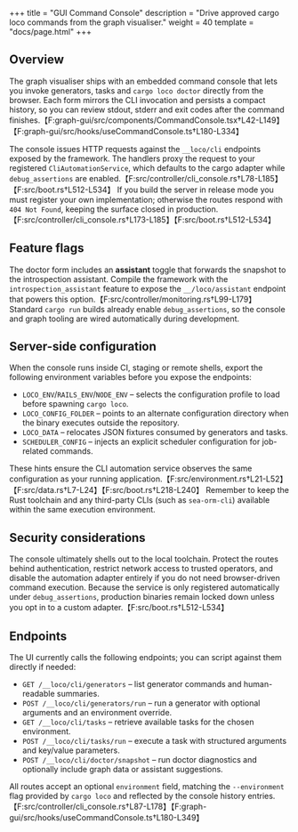 +++
title = "GUI Command Console"
description = "Drive approved cargo loco commands from the graph visualiser."
weight = 40
template = "docs/page.html"
+++

## Overview

The graph visualiser ships with an embedded command console that lets you invoke generators, tasks and `cargo loco doctor`
directly from the browser. Each form mirrors the CLI invocation and persists a compact history, so you can review stdout,
stderr and exit codes after the command finishes.【F:graph-gui/src/components/CommandConsole.tsx†L42-L149】【F:graph-gui/src/hooks/useCommandConsole.ts†L180-L334】

The console issues HTTP requests against the `__loco/cli` endpoints exposed by the framework. The handlers proxy the request to
your registered `CliAutomationService`, which defaults to the cargo adapter while `debug_assertions` are enabled.【F:src/controller/cli_console.rs†L78-L185】【F:src/boot.rs†L512-L534】 If you build the
server in release mode you must register your own implementation; otherwise the routes respond with `404 Not Found`, keeping the
surface closed in production.【F:src/controller/cli_console.rs†L173-L185】【F:src/boot.rs†L512-L534】

## Feature flags

The doctor form includes an **assistant** toggle that forwards the snapshot to the introspection assistant. Compile the framework
with the `introspection_assistant` feature to expose the `__/loco/assistant` endpoint that powers this option.【F:src/controller/monitoring.rs†L99-L179】 Standard `cargo run`
builds already enable `debug_assertions`, so the console and graph tooling are wired automatically during development.

## Server-side configuration

When the console runs inside CI, staging or remote shells, export the following environment variables before you expose the
endpoints:

* `LOCO_ENV`/`RAILS_ENV`/`NODE_ENV` – selects the configuration profile to load before spawning `cargo loco`.
* `LOCO_CONFIG_FOLDER` – points to an alternate configuration directory when the binary executes outside the repository.
* `LOCO_DATA` – relocates JSON fixtures consumed by generators and tasks.
* `SCHEDULER_CONFIG` – injects an explicit scheduler configuration for job-related commands.

These hints ensure the CLI automation service observes the same configuration as your running application.【F:src/environment.rs†L21-L52】【F:src/data.rs†L7-L24】【F:src/boot.rs†L218-L240】 Remember to keep the Rust toolchain and any
third-party CLIs (such as `sea-orm-cli`) available within the same execution environment.

## Security considerations

The console ultimately shells out to the local toolchain. Protect the routes behind authentication, restrict network access to
trusted operators, and disable the automation adapter entirely if you do not need browser-driven command execution. Because the
service is only registered automatically under `debug_assertions`, production binaries remain locked down unless you opt in to a
custom adapter.【F:src/boot.rs†L512-L534】

## Endpoints

The UI currently calls the following endpoints; you can script against them directly if needed:

* `GET /__loco/cli/generators` – list generator commands and human-readable summaries.
* `POST /__loco/cli/generators/run` – run a generator with optional arguments and an environment override.
* `GET /__loco/cli/tasks` – retrieve available tasks for the chosen environment.
* `POST /__loco/cli/tasks/run` – execute a task with structured arguments and key/value parameters.
* `POST /__loco/cli/doctor/snapshot` – run doctor diagnostics and optionally include graph data or assistant suggestions.

All routes accept an optional `environment` field, matching the `--environment` flag provided by `cargo loco` and reflected by the
console history entries.【F:src/controller/cli_console.rs†L87-L178】【F:graph-gui/src/hooks/useCommandConsole.ts†L180-L349】

